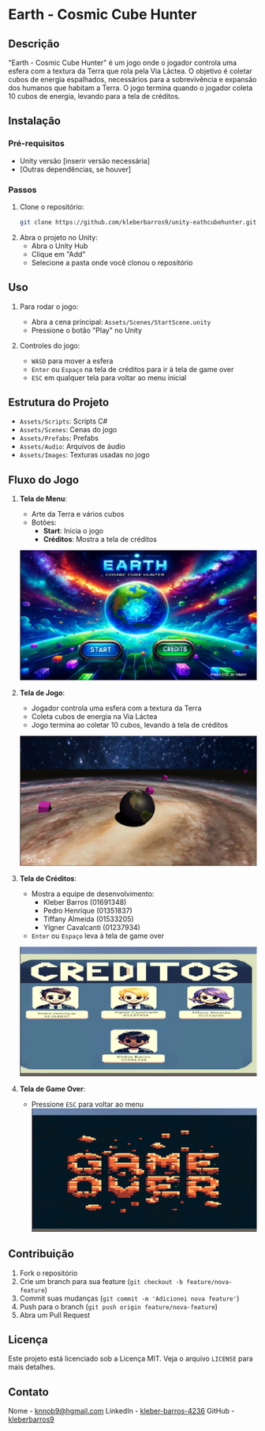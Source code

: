 # Earth - Cosmic Cube Hunter

## Descrição
"Earth - Cosmic Cube Hunter" é um jogo onde o jogador controla uma esfera com a textura da Terra que rola pela Via Láctea. O objetivo é coletar cubos de energia espalhados, necessários para a sobrevivência e expansão dos humanos que habitam a Terra. O jogo termina quando o jogador coleta 10 cubos de energia, levando para a tela de créditos.

## Instalação

### Pré-requisitos
- Unity versão [inserir versão necessária]
- [Outras dependências, se houver]

### Passos
1. Clone o repositório:
    ```sh
    git clone https://github.com/kleberbarros9/unity-eathcubehunter.git
    ```
2. Abra o projeto no Unity:
    - Abra o Unity Hub
    - Clique em "Add"
    - Selecione a pasta onde você clonou o repositório

## Uso
1. Para rodar o jogo:
    - Abra a cena principal: `Assets/Scenes/StartScene.unity`
    - Pressione o botão "Play" no Unity

2. Controles do jogo:
    - `WASD` para mover a esfera
    - `Enter` ou `Espaço` na tela de créditos para ir à tela de game over
    - `ESC` em qualquer tela para voltar ao menu inicial

## Estrutura do Projeto
- `Assets/Scripts`: Scripts C#
- `Assets/Scenes`: Cenas do jogo
- `Assets/Prefabs`: Prefabs
- `Assets/Audio`: Arquivos de áudio
- `Assets/Images`: Texturas usadas no jogo


## Fluxo do Jogo
1. **Tela de Menu**:
    - Arte da Terra e vários cubos
    - Botões:
        - **Start**: Inicia o jogo
        - **Créditos**: Mostra a tela de créditos

    ![Menu inicial](/img/StartScene.png)


2. **Tela de Jogo**:
    - Jogador controla uma esfera com a textura da Terra
    - Coleta cubos de energia na Via Láctea
    - Jogo termina ao coletar 10 cubos, levando à tela de créditos

    ![Tela do jogo](/img/GameScene.png)
3. **Tela de Créditos**:
    - Mostra a equipe de desenvolvimento:
        - Kleber Barros (01691348)
        - Pedro Henrique (01351837)
        - Tiffany Almeida (01533205)
        - Ylgner Cavalcanti (01237934)
    - `Enter` ou `Espaço` leva à tela de game over

    ![Tela do Créditos](/img/CreditScene.png)
4. **Tela de Game Over**:
    - Pressione `ESC` para voltar ao menu
    ![Tela do jogo](/img/GameOverScene.png)
## Contribuição
1. Fork o repositório
2. Crie um branch para sua feature (`git checkout -b feature/nova-feature`)
3. Commit suas mudanças (`git commit -m 'Adicionei nova feature'`)
4. Push para o branch (`git push origin feature/nova-feature`)
5. Abra um Pull Request

## Licença
Este projeto está licenciado sob a Licença MIT. Veja o arquivo `LICENSE` para mais detalhes.

## Contato
Nome - [knnob9@hgmail.com](mailto:knnob9@hgmail.com)
LinkedIn - [kleber-barros-4236](https://www.linkedin.com/in/kleber-barros-42369712b/)
GitHub - [kleberbarros9](https://github.com/kleberbarros9)
